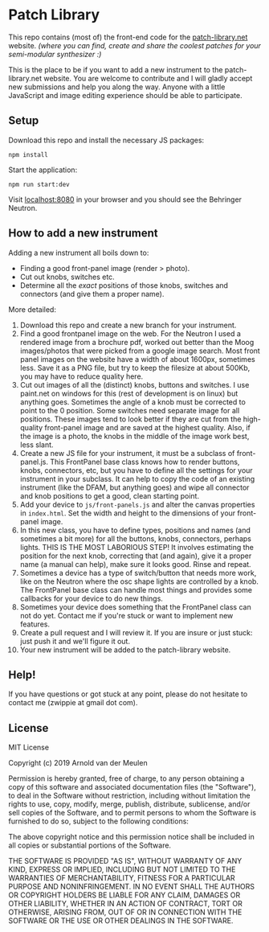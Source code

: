 # Patch Library

This repo contains (most of) the front-end code for the [patch-library.net](https://patch-library.net) website. *(where you can find, create and share the coolest patches for your semi-modular synthesizer :)*

This is the place to be if you want to add a new instrument to the patch-library.net website. You are welcome to contribute and I will gladly accept new submissions and help you along the way. Anyone with a little JavaScript and image editing experience should be able to participate.

## Setup

Download this repo and install the necessary JS packages:

`npm install`

Start the application:

`npm run start:dev`

Visit [localhost:8080](http://localhost:8080/) in your browser and you should see the Behringer Neutron.

## How to add a new instrument

Adding a new instrument all boils down to:

  * Finding a good front-panel image (render > photo).
  * Cut out knobs, switches etc.
  * Determine all the *exact* positions of those knobs, switches and connectors (and give them a proper name).

More detailed:

  1. Download this repo and create a new branch for your instrument.
  2. Find a good frontpanel image on the web. For the Neutron I used a rendered image from a brochure pdf, worked out better than the Moog images/photos that were picked from a google image search. Most front panel images on the website have a width of about 1600px, sometimes less. Save it as a PNG file, but try to keep the filesize at about 500Kb, you may have to reduce quality here.
  3. Cut out images of all the (distinct) knobs, buttons and switches. I use paint.net on windows for this (rest of development is on linux) but anything goes. Sometimes the angle of a knob must be corrected to point to the 0 position. Some switches need separate image for all positions. These images tend to look better if they are cut from the high-quality front-panel image and are saved at the highest quality. Also, if the image is a photo, the knobs in the middle of the image work best, less slant.
  4. Create a new JS file for your instrument, it must be a subclass of front-panel.js. This FrontPanel base class knows how to render buttons, knobs, connectors, etc, but you have to define all the settings for your instrument in your subclass. It can help to copy the code of an existing instrument (like the DFAM, but anything goes) and wipe all connector and knob positions to get a good, clean starting point.
  5. Add your device to `js/front-panels.js` and alter the canvas properties in `index.html`. Set the width and height to the dimensions of your front-panel image.
  6. In this new class, you have to define types, positions and names (and sometimes a bit more) for all the buttons, knobs, connectors, perhaps lights. THIS IS THE MOST LABORIOUS STEP! It involves estimating the position for the next knob, correcting that (and again), give it a proper name (a manual can help), make sure it looks good. Rinse and repeat.
  7. Sometimes a device has a type of switch/button that needs more work, like on the Neutron where the osc shape lights are controlled by a knob. The FrontPanel base class can handle most things and provides some callbacks for your device to do new things.
  8. Sometimes your device does something that the FrontPanel class can not do yet. Contact me if you're stuck or want to implement new features.
  9. Create a pull request and I will review it. If you are insure or just stuck: just push it and we'll figure it out.
  10. Your new instrument will be added to the patch-library website.

## Help!

If you have questions or got stuck at any point, please do not hesitate to contact me (zwippie at gmail dot com).

## License

MIT License

Copyright (c) 2019 Arnold van der Meulen

Permission is hereby granted, free of charge, to any person obtaining a copy
of this software and associated documentation files (the "Software"), to deal
in the Software without restriction, including without limitation the rights
to use, copy, modify, merge, publish, distribute, sublicense, and/or sell
copies of the Software, and to permit persons to whom the Software is
furnished to do so, subject to the following conditions:

The above copyright notice and this permission notice shall be included in all
copies or substantial portions of the Software.

THE SOFTWARE IS PROVIDED "AS IS", WITHOUT WARRANTY OF ANY KIND, EXPRESS OR
IMPLIED, INCLUDING BUT NOT LIMITED TO THE WARRANTIES OF MERCHANTABILITY,
FITNESS FOR A PARTICULAR PURPOSE AND NONINFRINGEMENT. IN NO EVENT SHALL THE
AUTHORS OR COPYRIGHT HOLDERS BE LIABLE FOR ANY CLAIM, DAMAGES OR OTHER
LIABILITY, WHETHER IN AN ACTION OF CONTRACT, TORT OR OTHERWISE, ARISING FROM,
OUT OF OR IN CONNECTION WITH THE SOFTWARE OR THE USE OR OTHER DEALINGS IN THE
SOFTWARE.

